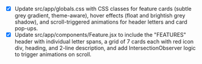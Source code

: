 - [x] Update src/app/globals.css with CSS classes for feature cards (subtle grey gradient, theme-aware), hover effects (float and brightish grey shadow), and scroll-triggered animations for header letters and card pop-ups.
- [x] Update src/app/components/Feature.jsx to include the "FEATURES" header with individual letter spans, a grid of 7 cards each with red icon div, heading, and 2-line description, and add IntersectionObserver logic to trigger animations on scroll.
